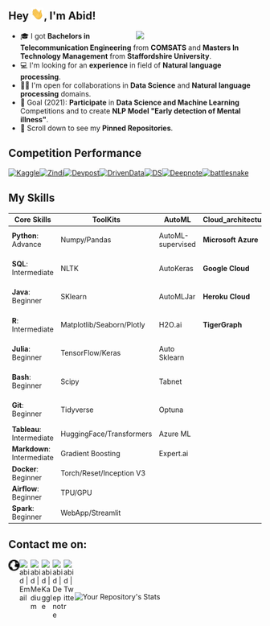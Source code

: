 ## Hey <img src="https://github.com/v1a0/v1a0/blob/master/hi-hand.gif" width="25px">, I'm Abid!
<img align='right' src="https://analyticsindiamag.com/wp-content/uploads/2018/12/developer-dribbble.gif" width="250">

- 🎓 I got **Bachelors in Telecommunication Engineering** from **COMSATS** and **Masters In Technology Management** from **Staffordshire University**.
- 💻 I'm looking for an **experience** in field of **Natural language processing**.
- 🤝🏻 I'm open for collaborations in **Data Science** and **Natural language processing** domains.
- 🎯 Goal (2021): **Participate** in **Data Science and Machine Learning** Competitions and to create **NLP Model "Early detection of Mental illness"**.
- 📌 Scroll down to see my **Pinned Repositories**.

## Competition Performance

[<img alt="Kaggle" src="https://img.shields.io/badge/Kaggle-161616?logo=Kaggle&style=for-the-badge" />](https://www.kaggle.com/kingabzpro)[<img alt="Zindi" src="https://img.shields.io/badge/Zindi-161616?logo=Zotero&style=for-the-badge" />](https://zindi.africa/users/kingabzpro)[<img alt="Devpost" src="https://img.shields.io/badge/Devpost-161616?logo=Devpost&logoColor=blue**&style=for-the-badge" />](https://devpost.com/kingabzpro?ref_content=user-portfolio&ref_feature=portfolio&ref_medium=global-nav)[<img alt="DrivenData" src="https://img.shields.io/badge/DrivenData-161616?logo=Datocms&logoColor=yellow&style=for-the-badge" />](https://www.drivendata.org/users/kingabzpro/)[<img alt="DS" src="https://img.shields.io/badge/DS Competitions-161616?logo=Audioboom&style=for-the-badge" />](Kaggle_Competitions_Performance.csv)[<img alt="Deepnote" src="https://img.shields.io/badge/Deepnote-161616?logo=Deepnote&style=for-the-badge" />](https://deepnote.com/@abid)[<img alt="battlesnake" src="https://img.shields.io/badge/Battle_snake-161616?logo=beats&style=for-the-badge" />](https://play.battlesnake.com/u/kingabzpro/)

## My Skills
| Core Skills                | ToolKits                  | AutoML            | Cloud_architecture  | Certified                   |
| -------------------------- | ------------------------- | ----------------- | ------------------- | --------------------------- |
| **Python**: Advance        | Numpy/Pandas              | AutoML-supervised | **Microsoft Azure** | Data Scientist in Python    |
| **SQL**: Intermediate      | NLTK                      | AutoKeras         | **Google Cloud**    | Data Analysis Using R       |
| **Java**: Beginner         | SKlearn                   | AutoMLJar         | **Heroku Cloud**    | Data Analysis using SQL     |
| **R**: Intermediate        | Matplotlib/Seaborn/Plotly | H2O.ai            | **TigerGraph**      | Advance SQL with PostgreSQL |
| **Julia**: Beginner        | TensorFlow/Keras          | Auto Sklearn      |                     | Natural Learning Processing |
| **Bash**: Beginner         | Scipy                     | Tabnet            |                     | Deep Learning with NLP      |
| **Git**: Beginner          | Tidyverse                 | Optuna            |                     | Tableau Data Analyst        |
| **Tableau**: Intermediate  | HuggingFace/Transformers  | Azure ML          |                     |                             |
| **Markdown**: Intermediate | Gradient Boosting         | Expert.ai         |                     |                             |
| **Docker**: Beginner       | Torch/Reset/Inception V3  |                   |                     |                             |
| **Airflow**: Beginner      | TPU/GPU                   |                   |                     |                             |
| **Spark**: Beginner        | WebApp/Streamlit          |                   |                     |                             |
## Contact me on:
[<img align="left" alt="abid" width="22px" src="https://raw.githubusercontent.com/iconic/open-iconic/master/svg/globe.svg" />](https://en.gravatar.com/kingabzpro)
[<img align="left" alt="abid | Email" width="22px" src="https://raw.githubusercontent.com/simple-icons/simple-icons/df7db8a2c4c2605113121ee72f96ee678406d50d/icons/maildotru.svg" />](mailto:abidaliawan@tutamail.com)
[<img align="left" alt="abid | Medium" width="22px" src="https://cdn.jsdelivr.net/npm/simple-icons@v3/icons/medium.svg" />](https://kingabzpro.medium.com/)
[<img align="left" alt="abid | Kaggle" width="22px" src="https://cdn.jsdelivr.net/npm/simple-icons@v3/icons/kaggle.svg" />](www.kaggle.com/kingabzpro)
[<img align="left" alt="abid | Deepnote" width="22px" src="https://raw.githubusercontent.com/simple-icons/simple-icons/df7db8a2c4c2605113121ee72f96ee678406d50d/icons/deepnote.svg" />](https://deepnote.com/@abid)[<img align="left" alt="abid | Twitter" width="22px" src="https://cdn.jsdelivr.net/npm/simple-icons@v3/icons/twitter.svg" />](https://mobile.twitter.com/1abidaliawan)


<br />
<br />

<!--START_SECTION:badges-->
<!--END_SECTION:badges-->


<br/>![Your Repository's Stats](https://github-readme-stats.vercel.app/api?username=kingabzpro&show_icons=true)
